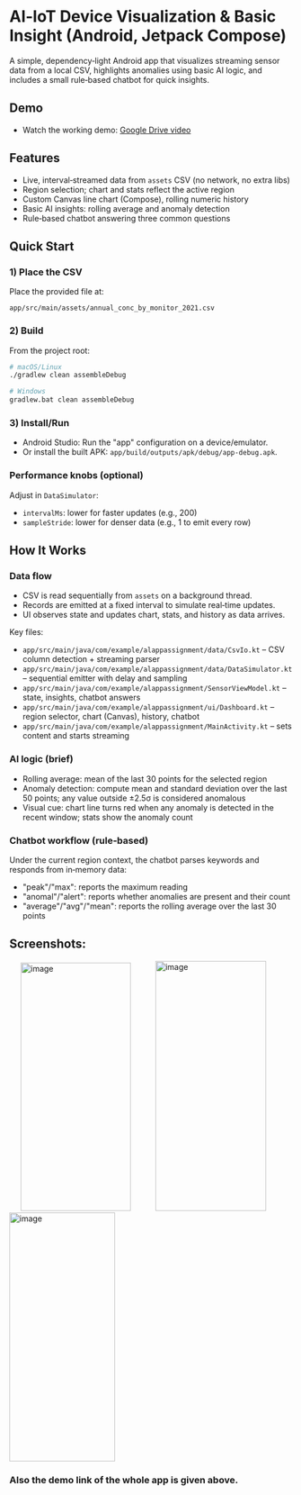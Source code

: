 # AI‑IoT Device Visualization & Basic Insight (Android, Jetpack Compose)

A simple, dependency‑light Android app that visualizes streaming sensor data from a local CSV, highlights anomalies using basic AI logic, and includes a small rule‑based chatbot for quick insights.

## Demo
- Watch the working demo: [Google Drive video](https://drive.google.com/file/d/1j5pst8M-Di8RQz1HmGrkGJyfIPKKS1MZ/view?usp=sharing)

## Features
- Live, interval‑streamed data from `assets` CSV (no network, no extra libs)
- Region selection; chart and stats reflect the active region
- Custom Canvas line chart (Compose), rolling numeric history
- Basic AI insights: rolling average and anomaly detection
- Rule‑based chatbot answering three common questions

## Quick Start

### 1) Place the CSV
Place the provided file at:
```
app/src/main/assets/annual_conc_by_monitor_2021.csv
```

### 2) Build
From the project root:
```bash
# macOS/Linux
./gradlew clean assembleDebug

# Windows
gradlew.bat clean assembleDebug
```

### 3) Install/Run
- Android Studio: Run the "app" configuration on a device/emulator.
- Or install the built APK: `app/build/outputs/apk/debug/app-debug.apk`.

### Performance knobs (optional)
Adjust in `DataSimulator`:
- `intervalMs`: lower for faster updates (e.g., 200)
- `sampleStride`: lower for denser data (e.g., 1 to emit every row)

## How It Works

### Data flow
- CSV is read sequentially from `assets` on a background thread.
- Records are emitted at a fixed interval to simulate real‑time updates.
- UI observes state and updates chart, stats, and history as data arrives.

Key files:
- `app/src/main/java/com/example/alappassignment/data/CsvIo.kt` – CSV column detection + streaming parser
- `app/src/main/java/com/example/alappassignment/data/DataSimulator.kt` – sequential emitter with delay and sampling
- `app/src/main/java/com/example/alappassignment/SensorViewModel.kt` – state, insights, chatbot answers
- `app/src/main/java/com/example/alappassignment/ui/Dashboard.kt` – region selector, chart (Canvas), history, chatbot
- `app/src/main/java/com/example/alappassignment/MainActivity.kt` – sets content and starts streaming

### AI logic (brief)
- Rolling average: mean of the last 30 points for the selected region
- Anomaly detection: compute mean and standard deviation over the last 50 points; any value outside ±2.5σ is considered anomalous
- Visual cue: chart line turns red when any anomaly is detected in the recent window; stats show the anomaly count

### Chatbot workflow (rule‑based)
Under the current region context, the chatbot parses keywords and responds from in‑memory data:
- "peak"/"max": reports the maximum reading
- "anomal"/"alert": reports whether anomalies are present and their count
- "average"/"avg"/"mean": reports the rolling average over the last 30 points

## Screenshots:
<img width="196" height="441" alt="image" src="https://github.com/user-attachments/assets/afa09d44-e8c9-4487-a6a3-90215d19e947" hspace="20" />
<img width="197" height="444" alt="image" src="https://github.com/user-attachments/assets/a2facf03-9666-4eec-8ce3-8c19a82835eb" hspace="20" />
<img width="188" height="442" alt="image" src="https://github.com/user-attachments/assets/ed394dcf-4807-48f1-a772-04b02e761efa" /></br>
<h3>Also the demo link of the whole app is given above.</h3>



